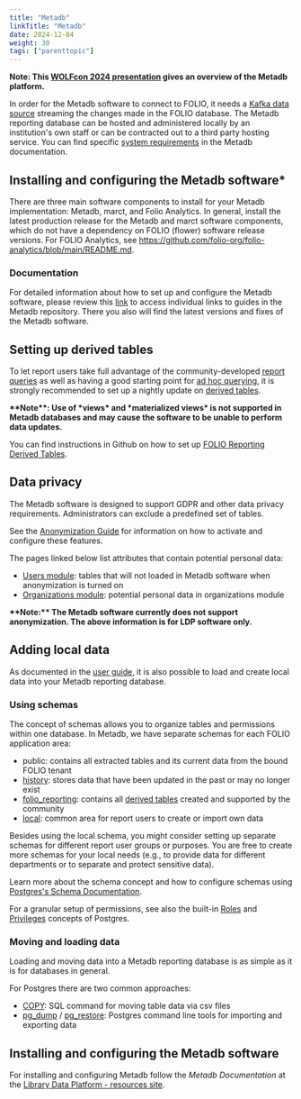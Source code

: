 ```yaml
---
title: "Metadb"
linkTitle: "Metadb"
date: 2024-12-04 
weight: 30
tags: ["parenttopic"]
---
```




<b>**Note**: This [WOLFcon 2024 presentation](https://youtu.be/ACBBSZ6Lx_s?feature=shared) gives an overview of the Metadb platform.
</b>

In order for the Metadb software to connect to FOLIO, it needs a [Kafka data source](https://d1f3dtrg62pav.cloudfront.net/doc/#_configuring_a_kafka_data_source) streaming the changes made in the FOLIO database. The Metadb reporting database can be hosted and administered locally by an institution's own staff or can be contracted out to a third party hosting service. You can find specific [system requirements](https://d1f3dtrg62pav.cloudfront.net/doc/#_system_requirements) in the Metadb documentation.

## Installing and configuring the Metadb software*

There are three main software components to install for your Metadb implementation: Metadb, marct, and Folio Analytics. In general, install the latest production release for the Metadb and marct software components, which do not have a dependency on FOLIO (flower) software release versions. For FOLIO Analytics, see https://github.com/folio-org/folio-analytics/blob/main/README.md.

### Documentation

For detailed information about how to set up and configure the Metadb software, please review this [link](https://github.com/library-data-platform/ldp#readme) to access individual links to guides in the Metadb repository. There you also will find the latest versions and fixes of the Metadb software.

## Setting up derived tables

To let report users take full advantage of the community-developed [report queries](../folio-analytics/#using-queries-from-the-folio-analytics-repository) as well as having a good starting point for [ad hoc querying](../folio-analytics/#ad-hoc-querying-using-ldp-tables), it is strongly recommended to set up a nightly update on [derived tables](https://github.com/folio-org/folio-analytics/blob/main/sql/derived_tables/README.md  ).


<b>
**Note**: Use of *views* and *materialized views* is not supported in Metadb databases and may cause the software to be unable to perform data updates.
</b>

You can find instructions in Github on how to set up [FOLIO Reporting Derived Tables](https://github.com/folio-org/folio-analytics/tree/main/sql/derived_tables#folio-reporting-derived-tables).

## Data privacy

The Metadb software is designed to support GDPR and other data privacy requirements. Administrators can exclude a predefined set of tables.

See the [Anonymization Guide](https://github.com/library-data-platform/ldp/blob/main/doc/Admin_Guide.md#6-data-privacy) for information on how to activate and configure these features.

The pages linked below list attributes that contain potential personal data:

* [Users module](https://wiki.folio.org/display/RPT/Potential+personal+data%3A+List+of+FOLIO+attributes?src=contextnavpagetreemode): tables that will not loaded in Metadb software when anonymization is turned on
* [Organizations module](https://wiki.folio.org/display/RPT/Potential+personal+data+in+mod-organizations-storage?src=contextnavpagetreemode): potential personal data in organizations module

<b>
**Note:** The Metadb software currently does not support anonymization. The above information is for LDP software only. 
</b>

## Adding local data
As documented in the [user guide](https://github.com/library-data-platform/ldp/blob/main/doc/User_Guide.md#4-local-tables), it is also possible to load and create local data into your Metadb reporting database.

### Using schemas
The concept of schemas allows you to organize tables and permissions within one database. In Metadb, we have separate schemas for each FOLIO application area:

* public: contains all extracted tables and its current data from the bound FOLIO tenant
* [history](https://github.com/library-data-platform/ldp/blob/main/doc/User_Guide.md#6-historical-data): stores data that have been updated in the past or may no longer exist
* [folio_reporting](https://github.com/folio-org/folio-analytics/blob/main/sql/derived_tables/README.md): contains all [derived tables](https://github.com/folio-org/folio-analytics/blob/main/sql/derived_tables) created and supported by the community
* [local](https://github.com/library-data-platform/ldp/blob/main/doc/User_Guide.md#4-local-tables): common area for report users to create or import own data

Besides using the local schema, you might consider setting up separate schemas for different report user groups or purposes. You are free to create more schemas for your local needs (e.g., to provide data for different departments or to separate and protect sensitive data).

Learn more about the schema concept and how to configure schemas using [Postgres's Schema Documentation](https://www.postgresql.org/docs/current/ddl-schemas.html).

For a granular setup of permissions, see also the built-in [Roles](https://www.postgresql.org/docs/current/user-manag.html) and [Privileges](https://www.postgresql.org/docs/current/ddl-priv.html) concepts of Postgres.

### Moving and loading data
Loading and moving data into a Metadb reporting database is as simple as it is for databases in general.

For Postgres there are two common approaches:

* [COPY](https://www.postgresql.org/docs/current/sql-copy.html): SQL command for moving table data via csv files
* [pg_dump](https://www.postgresql.org/docs/current/app-pgdump.html) / [pg_restore](https://www.postgresql.org/docs/current/app-pgrestore.html): Postgres command line tools for importing and exporting data

## Installing and configuring the Metadb software
For installing and configuring Metadb follow the *Metadb Documentation* at the [Library Data Platform - resources site](https://librarydataplatform.org/resources/).